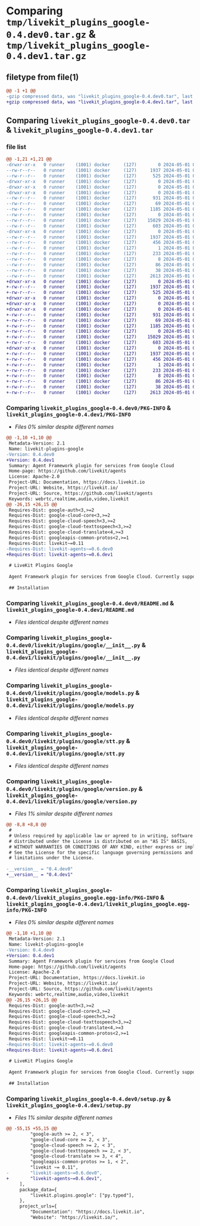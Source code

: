 # Comparing `tmp/livekit_plugins_google-0.4.dev0.tar.gz` & `tmp/livekit_plugins_google-0.4.dev1.tar.gz`

## filetype from file(1)

```diff
@@ -1 +1 @@
-gzip compressed data, was "livekit_plugins_google-0.4.dev0.tar", last modified: Wed May  1 00:22:21 2024, max compression
+gzip compressed data, was "livekit_plugins_google-0.4.dev1.tar", last modified: Wed May  1 00:54:18 2024, max compression
```

## Comparing `livekit_plugins_google-0.4.dev0.tar` & `livekit_plugins_google-0.4.dev1.tar`

### file list

```diff
@@ -1,21 +1,21 @@
-drwxr-xr-x   0 runner    (1001) docker     (127)        0 2024-05-01 00:22:21.455394 livekit_plugins_google-0.4.dev0/
--rw-r--r--   0 runner    (1001) docker     (127)     1937 2024-05-01 00:22:21.455394 livekit_plugins_google-0.4.dev0/PKG-INFO
--rw-r--r--   0 runner    (1001) docker     (127)      525 2024-05-01 00:22:17.000000 livekit_plugins_google-0.4.dev0/README.md
-drwxr-xr-x   0 runner    (1001) docker     (127)        0 2024-05-01 00:22:21.451394 livekit_plugins_google-0.4.dev0/livekit/
-drwxr-xr-x   0 runner    (1001) docker     (127)        0 2024-05-01 00:22:21.455394 livekit_plugins_google-0.4.dev0/livekit/plugins/
-drwxr-xr-x   0 runner    (1001) docker     (127)        0 2024-05-01 00:22:21.455394 livekit_plugins_google-0.4.dev0/livekit/plugins/google/
--rw-r--r--   0 runner    (1001) docker     (127)      931 2024-05-01 00:22:17.000000 livekit_plugins_google-0.4.dev0/livekit/plugins/google/__init__.py
--rw-r--r--   0 runner    (1001) docker     (127)       69 2024-05-01 00:22:17.000000 livekit_plugins_google-0.4.dev0/livekit/plugins/google/log.py
--rw-r--r--   0 runner    (1001) docker     (127)     1185 2024-05-01 00:22:17.000000 livekit_plugins_google-0.4.dev0/livekit/plugins/google/models.py
--rw-r--r--   0 runner    (1001) docker     (127)        0 2024-05-01 00:22:17.000000 livekit_plugins_google-0.4.dev0/livekit/plugins/google/py.typed
--rw-r--r--   0 runner    (1001) docker     (127)    15029 2024-05-01 00:22:17.000000 livekit_plugins_google-0.4.dev0/livekit/plugins/google/stt.py
--rw-r--r--   0 runner    (1001) docker     (127)      603 2024-05-01 00:22:17.000000 livekit_plugins_google-0.4.dev0/livekit/plugins/google/version.py
-drwxr-xr-x   0 runner    (1001) docker     (127)        0 2024-05-01 00:22:21.455394 livekit_plugins_google-0.4.dev0/livekit_plugins_google.egg-info/
--rw-r--r--   0 runner    (1001) docker     (127)     1937 2024-05-01 00:22:21.000000 livekit_plugins_google-0.4.dev0/livekit_plugins_google.egg-info/PKG-INFO
--rw-r--r--   0 runner    (1001) docker     (127)      456 2024-05-01 00:22:21.000000 livekit_plugins_google-0.4.dev0/livekit_plugins_google.egg-info/SOURCES.txt
--rw-r--r--   0 runner    (1001) docker     (127)        1 2024-05-01 00:22:21.000000 livekit_plugins_google-0.4.dev0/livekit_plugins_google.egg-info/dependency_links.txt
--rw-r--r--   0 runner    (1001) docker     (127)      233 2024-05-01 00:22:21.000000 livekit_plugins_google-0.4.dev0/livekit_plugins_google.egg-info/requires.txt
--rw-r--r--   0 runner    (1001) docker     (127)        8 2024-05-01 00:22:21.000000 livekit_plugins_google-0.4.dev0/livekit_plugins_google.egg-info/top_level.txt
--rw-r--r--   0 runner    (1001) docker     (127)       86 2024-05-01 00:22:17.000000 livekit_plugins_google-0.4.dev0/pyproject.toml
--rw-r--r--   0 runner    (1001) docker     (127)       38 2024-05-01 00:22:21.455394 livekit_plugins_google-0.4.dev0/setup.cfg
--rw-r--r--   0 runner    (1001) docker     (127)     2613 2024-05-01 00:22:17.000000 livekit_plugins_google-0.4.dev0/setup.py
+drwxr-xr-x   0 runner    (1001) docker     (127)        0 2024-05-01 00:54:18.102965 livekit_plugins_google-0.4.dev1/
+-rw-r--r--   0 runner    (1001) docker     (127)     1937 2024-05-01 00:54:18.102965 livekit_plugins_google-0.4.dev1/PKG-INFO
+-rw-r--r--   0 runner    (1001) docker     (127)      525 2024-05-01 00:54:09.000000 livekit_plugins_google-0.4.dev1/README.md
+drwxr-xr-x   0 runner    (1001) docker     (127)        0 2024-05-01 00:54:18.098965 livekit_plugins_google-0.4.dev1/livekit/
+drwxr-xr-x   0 runner    (1001) docker     (127)        0 2024-05-01 00:54:18.098965 livekit_plugins_google-0.4.dev1/livekit/plugins/
+drwxr-xr-x   0 runner    (1001) docker     (127)        0 2024-05-01 00:54:18.098965 livekit_plugins_google-0.4.dev1/livekit/plugins/google/
+-rw-r--r--   0 runner    (1001) docker     (127)      931 2024-05-01 00:54:09.000000 livekit_plugins_google-0.4.dev1/livekit/plugins/google/__init__.py
+-rw-r--r--   0 runner    (1001) docker     (127)       69 2024-05-01 00:54:09.000000 livekit_plugins_google-0.4.dev1/livekit/plugins/google/log.py
+-rw-r--r--   0 runner    (1001) docker     (127)     1185 2024-05-01 00:54:09.000000 livekit_plugins_google-0.4.dev1/livekit/plugins/google/models.py
+-rw-r--r--   0 runner    (1001) docker     (127)        0 2024-05-01 00:54:09.000000 livekit_plugins_google-0.4.dev1/livekit/plugins/google/py.typed
+-rw-r--r--   0 runner    (1001) docker     (127)    15029 2024-05-01 00:54:09.000000 livekit_plugins_google-0.4.dev1/livekit/plugins/google/stt.py
+-rw-r--r--   0 runner    (1001) docker     (127)      603 2024-05-01 00:54:09.000000 livekit_plugins_google-0.4.dev1/livekit/plugins/google/version.py
+drwxr-xr-x   0 runner    (1001) docker     (127)        0 2024-05-01 00:54:18.102965 livekit_plugins_google-0.4.dev1/livekit_plugins_google.egg-info/
+-rw-r--r--   0 runner    (1001) docker     (127)     1937 2024-05-01 00:54:18.000000 livekit_plugins_google-0.4.dev1/livekit_plugins_google.egg-info/PKG-INFO
+-rw-r--r--   0 runner    (1001) docker     (127)      456 2024-05-01 00:54:18.000000 livekit_plugins_google-0.4.dev1/livekit_plugins_google.egg-info/SOURCES.txt
+-rw-r--r--   0 runner    (1001) docker     (127)        1 2024-05-01 00:54:18.000000 livekit_plugins_google-0.4.dev1/livekit_plugins_google.egg-info/dependency_links.txt
+-rw-r--r--   0 runner    (1001) docker     (127)      233 2024-05-01 00:54:18.000000 livekit_plugins_google-0.4.dev1/livekit_plugins_google.egg-info/requires.txt
+-rw-r--r--   0 runner    (1001) docker     (127)        8 2024-05-01 00:54:18.000000 livekit_plugins_google-0.4.dev1/livekit_plugins_google.egg-info/top_level.txt
+-rw-r--r--   0 runner    (1001) docker     (127)       86 2024-05-01 00:54:09.000000 livekit_plugins_google-0.4.dev1/pyproject.toml
+-rw-r--r--   0 runner    (1001) docker     (127)       38 2024-05-01 00:54:18.102965 livekit_plugins_google-0.4.dev1/setup.cfg
+-rw-r--r--   0 runner    (1001) docker     (127)     2613 2024-05-01 00:54:09.000000 livekit_plugins_google-0.4.dev1/setup.py
```

### Comparing `livekit_plugins_google-0.4.dev0/PKG-INFO` & `livekit_plugins_google-0.4.dev1/PKG-INFO`

 * *Files 0% similar despite different names*

```diff
@@ -1,10 +1,10 @@
 Metadata-Version: 2.1
 Name: livekit-plugins-google
-Version: 0.4.dev0
+Version: 0.4.dev1
 Summary: Agent Framework plugin for services from Google Cloud
 Home-page: https://github.com/livekit/agents
 License: Apache-2.0
 Project-URL: Documentation, https://docs.livekit.io
 Project-URL: Website, https://livekit.io/
 Project-URL: Source, https://github.com/livekit/agents
 Keywords: webrtc,realtime,audio,video,livekit
@@ -26,15 +26,15 @@
 Requires-Dist: google-auth<3,>=2
 Requires-Dist: google-cloud-core<3,>=2
 Requires-Dist: google-cloud-speech<3,>=2
 Requires-Dist: google-cloud-texttospeech<3,>=2
 Requires-Dist: google-cloud-translate<4,>=3
 Requires-Dist: googleapis-common-protos<2,>=1
 Requires-Dist: livekit~=0.11
-Requires-Dist: livekit-agents~=0.6.dev0
+Requires-Dist: livekit-agents~=0.6.dev1
 
 # LiveKit Plugins Google
 
 Agent Framework plugin for services from Google Cloud. Currently supporting Google's [Speech-to-Text](https://cloud.google.com/speech-to-text) API.
 
 ## Installation
```

### Comparing `livekit_plugins_google-0.4.dev0/README.md` & `livekit_plugins_google-0.4.dev1/README.md`

 * *Files identical despite different names*

### Comparing `livekit_plugins_google-0.4.dev0/livekit/plugins/google/__init__.py` & `livekit_plugins_google-0.4.dev1/livekit/plugins/google/__init__.py`

 * *Files identical despite different names*

### Comparing `livekit_plugins_google-0.4.dev0/livekit/plugins/google/models.py` & `livekit_plugins_google-0.4.dev1/livekit/plugins/google/models.py`

 * *Files identical despite different names*

### Comparing `livekit_plugins_google-0.4.dev0/livekit/plugins/google/stt.py` & `livekit_plugins_google-0.4.dev1/livekit/plugins/google/stt.py`

 * *Files identical despite different names*

### Comparing `livekit_plugins_google-0.4.dev0/livekit/plugins/google/version.py` & `livekit_plugins_google-0.4.dev1/livekit/plugins/google/version.py`

 * *Files 1% similar despite different names*

```diff
@@ -8,8 +8,8 @@
 #
 # Unless required by applicable law or agreed to in writing, software
 # distributed under the License is distributed on an "AS IS" BASIS,
 # WITHOUT WARRANTIES OR CONDITIONS OF ANY KIND, either express or implied.
 # See the License for the specific language governing permissions and
 # limitations under the License.
 
-__version__ = "0.4.dev0"
+__version__ = "0.4.dev1"
```

### Comparing `livekit_plugins_google-0.4.dev0/livekit_plugins_google.egg-info/PKG-INFO` & `livekit_plugins_google-0.4.dev1/livekit_plugins_google.egg-info/PKG-INFO`

 * *Files 0% similar despite different names*

```diff
@@ -1,10 +1,10 @@
 Metadata-Version: 2.1
 Name: livekit-plugins-google
-Version: 0.4.dev0
+Version: 0.4.dev1
 Summary: Agent Framework plugin for services from Google Cloud
 Home-page: https://github.com/livekit/agents
 License: Apache-2.0
 Project-URL: Documentation, https://docs.livekit.io
 Project-URL: Website, https://livekit.io/
 Project-URL: Source, https://github.com/livekit/agents
 Keywords: webrtc,realtime,audio,video,livekit
@@ -26,15 +26,15 @@
 Requires-Dist: google-auth<3,>=2
 Requires-Dist: google-cloud-core<3,>=2
 Requires-Dist: google-cloud-speech<3,>=2
 Requires-Dist: google-cloud-texttospeech<3,>=2
 Requires-Dist: google-cloud-translate<4,>=3
 Requires-Dist: googleapis-common-protos<2,>=1
 Requires-Dist: livekit~=0.11
-Requires-Dist: livekit-agents~=0.6.dev0
+Requires-Dist: livekit-agents~=0.6.dev1
 
 # LiveKit Plugins Google
 
 Agent Framework plugin for services from Google Cloud. Currently supporting Google's [Speech-to-Text](https://cloud.google.com/speech-to-text) API.
 
 ## Installation
```

### Comparing `livekit_plugins_google-0.4.dev0/setup.py` & `livekit_plugins_google-0.4.dev1/setup.py`

 * *Files 1% similar despite different names*

```diff
@@ -55,15 +55,15 @@
         "google-auth >= 2, < 3",
         "google-cloud-core >= 2, < 3",
         "google-cloud-speech >= 2, < 3",
         "google-cloud-texttospeech >= 2, < 3",
         "google-cloud-translate >= 3, < 4",
         "googleapis-common-protos >= 1, < 2",
         "livekit ~= 0.11",
-        "livekit-agents~=0.6.dev0",
+        "livekit-agents~=0.6.dev1",
     ],
     package_data={
         "livekit.plugins.google": ["py.typed"],
     },
     project_urls={
         "Documentation": "https://docs.livekit.io",
         "Website": "https://livekit.io/",
```

